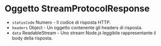 # Oggetto StreamProtocolResponse

* `statusCode` Numero - Il codice di risposta HTTP.
* `headers` Object - Un oggetto contenente gli headers di risposta.
* `data` ReadableStream - Uno stream Node.js leggibile rappresentante il body della risposta.